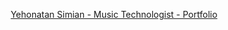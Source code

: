 <p align='center'><a href="https://yonisimian.netlify.app/">Yehonatan Simian - Music Technologist - Portfolio</a></p>
